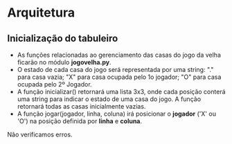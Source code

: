 # Arquitetura
## Inicialização do tabuleiro
* As funções relacionadas ao gerenciamento das casas do jogo da velha
ficarão
no módulo **jogovelha.py**.
* O estado de cada casa do jogo será representada por uma string: "."
para casa
vazia; "X" para casa ocupada pelo 1o jogador; "O" para casa ocupada
pelo 2º Jogador.
* A função inicializar() retornará uma lista 3x3, onde cada posição
conterá uma string para indicar o estado de uma casa do jogo. A função
retornará todas as casas inicialmente vazias.
* A função jogar(jogador, linha, coluna) irá posicionar o **jogador**
('X' ou 'O') na posição definida por **linha** e **coluna**.



Não verificamos erros.
